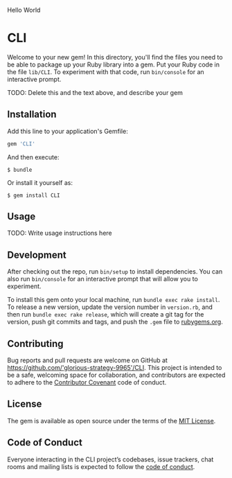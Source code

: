 Hello World


# CLI

Welcome to your new gem! In this directory, you'll find the files you need to be able to package up your Ruby library into a gem. Put your Ruby code in the file `lib/CLI`. To experiment with that code, run `bin/console` for an interactive prompt.

TODO: Delete this and the text above, and describe your gem

## Installation

Add this line to your application's Gemfile:

```ruby
gem 'CLI'
```

And then execute:

    $ bundle

Or install it yourself as:

    $ gem install CLI

## Usage

TODO: Write usage instructions here

## Development

After checking out the repo, run `bin/setup` to install dependencies. You can also run `bin/console` for an interactive prompt that will allow you to experiment.

To install this gem onto your local machine, run `bundle exec rake install`. To release a new version, update the version number in `version.rb`, and then run `bundle exec rake release`, which will create a git tag for the version, push git commits and tags, and push the `.gem` file to [rubygems.org](https://rubygems.org).

## Contributing

Bug reports and pull requests are welcome on GitHub at https://github.com/'glorious-strategy-9965'/CLI. This project is intended to be a safe, welcoming space for collaboration, and contributors are expected to adhere to the [Contributor Covenant](http://contributor-covenant.org) code of conduct.

## License

The gem is available as open source under the terms of the [MIT License](https://opensource.org/licenses/MIT).

## Code of Conduct

Everyone interacting in the CLI project’s codebases, issue trackers, chat rooms and mailing lists is expected to follow the [code of conduct](https://github.com/'glorious-strategy-9965'/CLI/blob/master/CODE_OF_CONDUCT.md).
